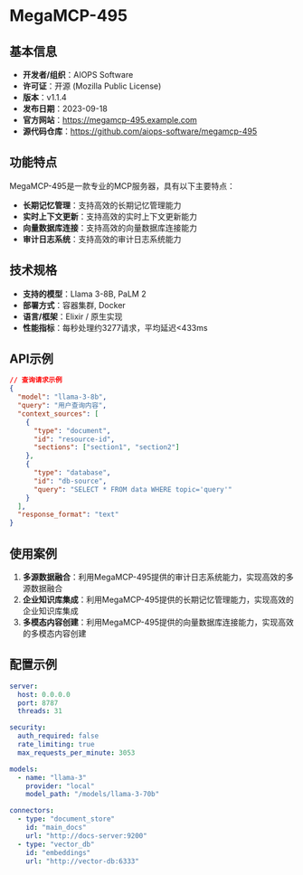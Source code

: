 # MegaMCP-495

## 基本信息

- **开发者/组织**：AIOPS Software
- **许可证**：开源 (Mozilla Public License)
- **版本**：v1.1.4
- **发布日期**：2023-09-18
- **官方网站**：https://megamcp-495.example.com
- **源代码仓库**：https://github.com/aiops-software/megamcp-495

## 功能特点

MegaMCP-495是一款专业的MCP服务器，具有以下主要特点：

- **长期记忆管理**：支持高效的长期记忆管理能力
- **实时上下文更新**：支持高效的实时上下文更新能力
- **向量数据库连接**：支持高效的向量数据库连接能力
- **审计日志系统**：支持高效的审计日志系统能力


## 技术规格

- **支持的模型**：Llama 3-8B, PaLM 2
- **部署方式**：容器集群, Docker
- **语言/框架**：Elixir / 原生实现
- **性能指标**：每秒处理约3277请求，平均延迟<433ms

## API示例

```json
// 查询请求示例
{
  "model": "llama-3-8b",
  "query": "用户查询内容",
  "context_sources": [
    {
      "type": "document",
      "id": "resource-id",
      "sections": ["section1", "section2"]
    },
    {
      "type": "database",
      "id": "db-source",
      "query": "SELECT * FROM data WHERE topic='query'"
    }
  ],
  "response_format": "text"
}
```

## 使用案例

1. **多源数据融合**：利用MegaMCP-495提供的审计日志系统能力，实现高效的多源数据融合
2. **企业知识库集成**：利用MegaMCP-495提供的长期记忆管理能力，实现高效的企业知识库集成
3. **多模态内容创建**：利用MegaMCP-495提供的向量数据库连接能力，实现高效的多模态内容创建


## 配置示例

```yaml
server:
  host: 0.0.0.0
  port: 8787
  threads: 31

security:
  auth_required: false
  rate_limiting: true
  max_requests_per_minute: 3053

models:
  - name: "llama-3"
    provider: "local"
    model_path: "/models/llama-3-70b"

connectors:
  - type: "document_store"
    id: "main_docs"
    url: "http://docs-server:9200"
  - type: "vector_db"
    id: "embeddings"
    url: "http://vector-db:6333"
```
